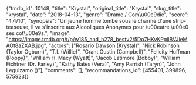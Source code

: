{"tmdb_id": 10148, "title": "Krystal", "original_title": "Krystal", "slug_title": "krystal", "date": "2018-04-13", "genre": "Drame / Com\u00e9die", "score": "4.4/10", "synopsis": "Un jeune homme tombe sous le charme d'une strip-teaseuse, il va s'inscrire aux Alcooliques Anonymes pour \u00eatre \u00e0 ses cot\u00e9s.", "image": "https://image.tmdb.org/t/p/w185_and_h278_bestv2/5Do7HKvKPgjiBVJieMAOt8aZXAB.jpg", "actors": ["Rosario Dawson (Krystal)", "Nick Robinson (Taylor Ogburn)", "T.I. (Willie)", "Grant Gustin (Campbell)", "Felicity Huffman (Poppy)", "William H. Macy (Wyatt)", "Jacob Latimore (Bobby)", "William Fichtner (Dr. Farley)", "Kathy Bates (Vera)", "Amy Parrish (Taryn)", "John Leguizamo ()"], "comments": [], "recommandations_id": [455401, 399896, 575923]}